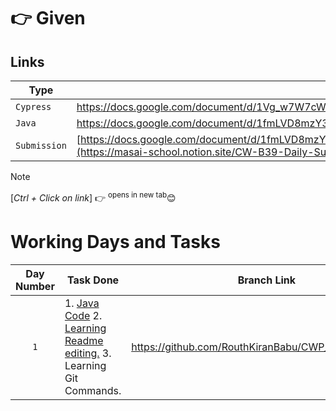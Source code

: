 # 👉 Given
## Links
| Type | Link |
| --- | --- |
| `Cypress` | https://docs.google.com/document/d/1Vg_w7W7cWbaoCtJP8Od89vhW4WknQ8QN/edit |
| `Java` | https://docs.google.com/document/d/1fmLVD8mzY3hxNgZts477zthLmaUaeogFglJDPdfqqpw/edit#heading=h.jcs07vg2nrpd |
| `Submission` | [https://docs.google.com/document/d/1fmLVD8mzY3hxNgZts477zthLmaUaeogFglJDPdfqqpw/edit#heading=h.jcs07vg2nrpd](https://masai-school.notion.site/CW-B39-Daily-Submissions-10faadbf4a8d816d899ef787ab5fdab0) |

> [!NOTE]
> [*Ctrl + Click on link*] 👉 <sup>opens in new tab</sup>😊

# Working Days and Tasks
| Day Number | Task Done | Branch Link |
| :---: | --- | --- |
| `1` | 1. [Java Code](https://github.com/RouthKiranBabu/CWP_B39/tree/day_1/Java) 2. [Learning Readme editing.](https://docs.github.com/en/get-started/writing-on-github/getting-started-with-writing-and-formatting-on-github/quickstart-for-writing-on-github#introduction) 3. Learning Git Commands. | https://github.com/RouthKiranBabu/CWP_B39/tree/day_1 |
